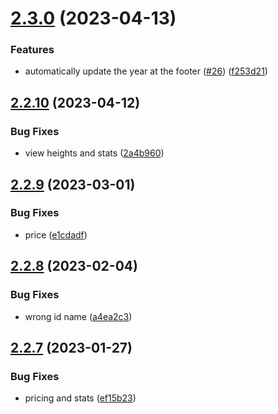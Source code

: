 # [2.3.0](https://github.com/Pradumnasaraf/Pradumnasaraf.github.io/compare/v2.2.10...v2.3.0) (2023-04-13)


### Features

* automatically update the year at the footer ([#26](https://github.com/Pradumnasaraf/Pradumnasaraf.github.io/issues/26)) ([f253d21](https://github.com/Pradumnasaraf/Pradumnasaraf.github.io/commit/f253d21695f799813590aea2c4a53a16fb43d6c1))



## [2.2.10](https://github.com/Pradumnasaraf/Pradumnasaraf.github.io/compare/v2.2.9...v2.2.10) (2023-04-12)


### Bug Fixes

* view heights and stats ([2a4b960](https://github.com/Pradumnasaraf/Pradumnasaraf.github.io/commit/2a4b9606a698e3f7f3fc909771fec2c0dd16d06d))



## [2.2.9](https://github.com/Pradumnasaraf/Pradumnasaraf.github.io/compare/v2.2.8...v2.2.9) (2023-03-01)


### Bug Fixes

* price ([e1cdadf](https://github.com/Pradumnasaraf/Pradumnasaraf.github.io/commit/e1cdadfe85f321550605fd5d51435413f35fee1c))



## [2.2.8](https://github.com/Pradumnasaraf/Pradumnasaraf.github.io/compare/v2.2.7...v2.2.8) (2023-02-04)


### Bug Fixes

* wrong id name ([a4ea2c3](https://github.com/Pradumnasaraf/Pradumnasaraf.github.io/commit/a4ea2c373a4b6bfe02bcaf90429b0ffe54fac58e))



## [2.2.7](https://github.com/Pradumnasaraf/Pradumnasaraf.github.io/compare/v2.2.6...v2.2.7) (2023-01-27)


### Bug Fixes

* pricing and stats ([ef15b23](https://github.com/Pradumnasaraf/Pradumnasaraf.github.io/commit/ef15b23688cee4ff786da12b543bf2eb5b797e4b))



